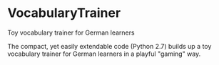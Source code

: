 # VocabularyTrainer
Toy vocabulary trainer for German learners

The compact, yet easily extendable code (Python 2.7) builds up a toy vocabulary trainer for German learners in a playful "gaming" way.

